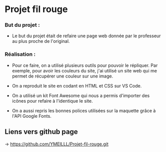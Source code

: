 # Projet fil rouge
### But du projet :

- Le but du projet était de refaire une page web donnée par le professeur au plus proche de l'original.

### Réalisation :

- Pour ce faire, on a utilisé plusieurs outils pour pouvoir le répliquer. Par exemple, pour avoir les couleurs du site, j'ai utilisé un site web qui me permet de récupérer une couleur sur une image.

- On a reproduit le site en codant en HTML et CSS sur VS Code.

- On a utilisé un kit Font Awesome qui nous a permis d'importer des icônes pour refaire à l'identique le site.

- On a aussi repris les bonnes polices utilisées sur la maquette grâce à l'API Google Fonts.


##  Liens vers github page

 -> https://github.com/YMEILLL/Projet-fil-rouge.git
